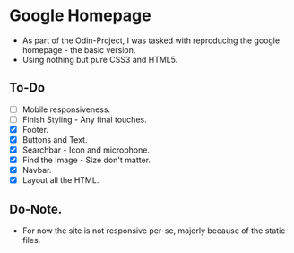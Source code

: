 # Google Homepage
- As part of the Odin-Project, I was tasked with reproducing the google homepage - the basic version.
- Using nothing but pure CSS3 and HTML5.

## To-Do
- [ ] Mobile responsiveness.
- [ ] Finish Styling - Any final touches.
- [x] Footer.
- [x] Buttons and Text.
- [x] Searchbar - Icon and microphone.
- [x] Find the Image - Size don't matter.
- [x] Navbar.
- [x] Layout all the HTML.

## Do-Note.
+ For now the site is not responsive per-se, majorly because of the static files.